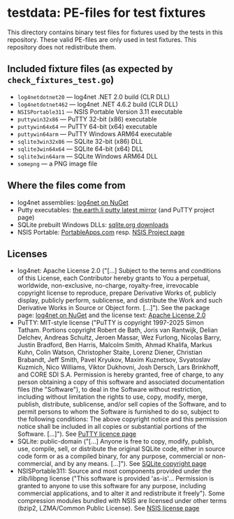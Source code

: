 # testdata: PE-files for test fixtures

This directory contains binary test files for fixtures used by the tests in this repository. These valid PE-files are only used in test fixtures. This repository does not redistribute them.

## Included fixture files (as expected by `check_fixtures_test.go`)

- `log4netdotnet20` — log4net .NET 2.0 build (CLR DLL)
- `log4netdotnet462` — log4net .NET 4.6.2 build (CLR DLL)
- `NSISPortable311` — NSIS Portable Version 3.11 executable
- `puttywin32x86` — PuTTY 32-bit (x86) executable
- `puttywin64x64` — PuTTY 64-bit (x64) executable
- `puttywin64arm` — PuTTY Windows ARM64 executable
- `sqlite3win32x86` — SQLite 32-bit (x86) DLL
- `sqlite3win64x64` — SQLite 64-bit (x64) DLL
- `sqlite3win64arm` — SQLite Windows ARM64 DLL
- `somepng` — a PNG image file

## Where the files come from

- log4net assemblies: [log4net on NuGet](https://www.nuget.org/packages/log4net/)
- Putty executables: [the.earth.li putty latest mirror](https://the.earth.li/~sgtatham/putty/latest/) (and PuTTY project page)
- SQLite prebuilt Windows DLLs: [sqlite.org downloads](https://www.sqlite.org/download.html)
- NSIS Portable: [PortableApps.com](https://portableapps.com/apps/development/nsis_portable) resp. [NSIS Project page](https://nsis.sourceforge.io/Main_Page)

## Licenses

- log4net: Apache License 2.0 ("[...] Subject to the terms and conditions of this License, each Contributor hereby grants to You a perpetual, worldwide, non-exclusive, no-charge, royalty-free, irrevocable copyright license to reproduce, prepare Derivative Works of, publicly display, publicly perform, sublicense, and distribute the Work and such Derivative Works in Source or Object form. [...]"). See the package page: [log4net on NuGet](https://www.nuget.org/packages/log4net/) and the license text: [Apache License 2.0](https://licenses.nuget.org/Apache-2.0)
- PuTTY: MIT-style license ("PuTTY is copyright 1997-2025 Simon Tatham. Portions copyright Robert de Bath, Joris van Rantwijk, Delian Delchev, Andreas Schultz, Jeroen Massar, Wez Furlong, Nicolas Barry, Justin Bradford, Ben Harris, Malcolm Smith, Ahmad Khalifa, Markus Kuhn, Colin Watson, Christopher Staite, Lorenz Diener, Christian Brabandt, Jeff Smith, Pavel Kryukov, Maxim Kuznetsov, Svyatoslav Kuzmich, Nico Williams, Viktor Dukhovni, Josh Dersch, Lars Brinkhoff, and CORE SDI S.A. Permission is hereby granted, free of charge, to any person obtaining a copy of this software and associated documentation files (the "Software"), to deal in the Software without restriction, including without limitation the rights to use, copy, modify, merge, publish, distribute, sublicense, and/or sell copies of the Software, and to permit persons to whom the Software is furnished to do so, subject to the following conditions: The above copyright notice and this permission notice shall be included in all copies or substantial portions of the Software. [...]"). See [PuTTY licence page](https://www.chiark.greenend.org.uk/~sgtatham/putty/licence.html)
- SQLite: public-domain ("[...] Anyone is free to copy, modify, publish, use, compile, sell, or distribute the original SQLite code, either in source code form or as a compiled binary, for any purpose, commercial or non-commercial, and by any means. [...]"). See [SQLite copyright page](https://www.sqlite.org/copyright.html)
- NSISPortable311: Source and most components provided under the zlib/libpng license ("This software is provided 'as-is'... Permission is granted to anyone to use this software for any purpose, including commercial applications, and to alter it and redistribute it freely"). Some compression modules bundled with NSIS are licensed under other terms (bzip2, LZMA/Common Public License). See [NSIS license page](https://nsis.sourceforge.io/License)
